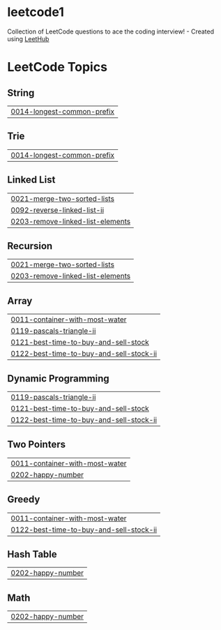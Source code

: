 # leetcode1
Collection of LeetCode questions to ace the coding interview! - Created using [LeetHub](https://github.com/QasimWani/LeetHub)

<!---LeetCode Topics Start-->
# LeetCode Topics
## String
|  |
| ------- |
| [0014-longest-common-prefix](https://github.com/Srivarshagowthu/leetcode1/tree/master/0014-longest-common-prefix) |
## Trie
|  |
| ------- |
| [0014-longest-common-prefix](https://github.com/Srivarshagowthu/leetcode1/tree/master/0014-longest-common-prefix) |
## Linked List
|  |
| ------- |
| [0021-merge-two-sorted-lists](https://github.com/Srivarshagowthu/leetcode1/tree/master/0021-merge-two-sorted-lists) |
| [0092-reverse-linked-list-ii](https://github.com/Srivarshagowthu/leetcode1/tree/master/0092-reverse-linked-list-ii) |
| [0203-remove-linked-list-elements](https://github.com/Srivarshagowthu/leetcode1/tree/master/0203-remove-linked-list-elements) |
## Recursion
|  |
| ------- |
| [0021-merge-two-sorted-lists](https://github.com/Srivarshagowthu/leetcode1/tree/master/0021-merge-two-sorted-lists) |
| [0203-remove-linked-list-elements](https://github.com/Srivarshagowthu/leetcode1/tree/master/0203-remove-linked-list-elements) |
## Array
|  |
| ------- |
| [0011-container-with-most-water](https://github.com/Srivarshagowthu/leetcode1/tree/master/0011-container-with-most-water) |
| [0119-pascals-triangle-ii](https://github.com/Srivarshagowthu/leetcode1/tree/master/0119-pascals-triangle-ii) |
| [0121-best-time-to-buy-and-sell-stock](https://github.com/Srivarshagowthu/leetcode1/tree/master/0121-best-time-to-buy-and-sell-stock) |
| [0122-best-time-to-buy-and-sell-stock-ii](https://github.com/Srivarshagowthu/leetcode1/tree/master/0122-best-time-to-buy-and-sell-stock-ii) |
## Dynamic Programming
|  |
| ------- |
| [0119-pascals-triangle-ii](https://github.com/Srivarshagowthu/leetcode1/tree/master/0119-pascals-triangle-ii) |
| [0121-best-time-to-buy-and-sell-stock](https://github.com/Srivarshagowthu/leetcode1/tree/master/0121-best-time-to-buy-and-sell-stock) |
| [0122-best-time-to-buy-and-sell-stock-ii](https://github.com/Srivarshagowthu/leetcode1/tree/master/0122-best-time-to-buy-and-sell-stock-ii) |
## Two Pointers
|  |
| ------- |
| [0011-container-with-most-water](https://github.com/Srivarshagowthu/leetcode1/tree/master/0011-container-with-most-water) |
| [0202-happy-number](https://github.com/Srivarshagowthu/leetcode1/tree/master/0202-happy-number) |
## Greedy
|  |
| ------- |
| [0011-container-with-most-water](https://github.com/Srivarshagowthu/leetcode1/tree/master/0011-container-with-most-water) |
| [0122-best-time-to-buy-and-sell-stock-ii](https://github.com/Srivarshagowthu/leetcode1/tree/master/0122-best-time-to-buy-and-sell-stock-ii) |
## Hash Table
|  |
| ------- |
| [0202-happy-number](https://github.com/Srivarshagowthu/leetcode1/tree/master/0202-happy-number) |
## Math
|  |
| ------- |
| [0202-happy-number](https://github.com/Srivarshagowthu/leetcode1/tree/master/0202-happy-number) |
<!---LeetCode Topics End-->